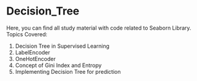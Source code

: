 # Decision_Tree
Here, you can find all study material with code related to Seaborn Library. Topics Covered:

1. Decision Tree in Supervised Learning
2. LabelEncoder
3. OneHotEncoder
4. Concept of Gini Index and Entropy
5. Implementing Decision Tree for prediction
